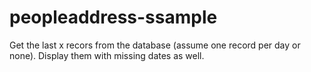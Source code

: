 # peopleaddress-ssample

Get the last x recors from the database (assume one record per day or none).
Display them with missing dates as well.

